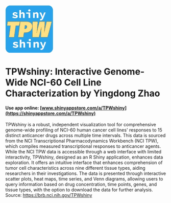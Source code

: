 ![](./1b2d81e4-3936-4b3b-84bf-c0a2a8b8f392.jpg)

# TPWshiny: Interactive Genome-Wide NCI-60 Cell Line Characterization by Yingdong Zhao


#### Use app online: __[www.shinyappstore.com/a/TPWshiny](https://shinyappstore.com/a/TPWshiny)__

TPWshiny is a robust, independent visualization tool for comprehensive genome-wide profiling of NCI-60 human cancer cell lines' responses to 15 distinct anticancer drugs across multiple time intervals. This data is sourced from the NCI Transcriptional Pharmacodynamics Workbench (NCI TPW), which compiles measured transcriptional responses to anticancer agents. While the NCI TPW data is accessible through a web interface with limited interactivity, TPWshiny, designed as an R Shiny application, enhances data exploration. It offers an intuitive interface that enhances comprehension of tumor cell characteristics across nine different tissue types, aiding researchers in their investigations. The data is presented through interactive scatter plots, heat maps, time series, and Venn diagrams, allowing users to query information based on drug concentration, time points, genes, and tissue types, with the option to download the data for further analysis. Source: https://brb.nci.nih.gov/TPWshiny
